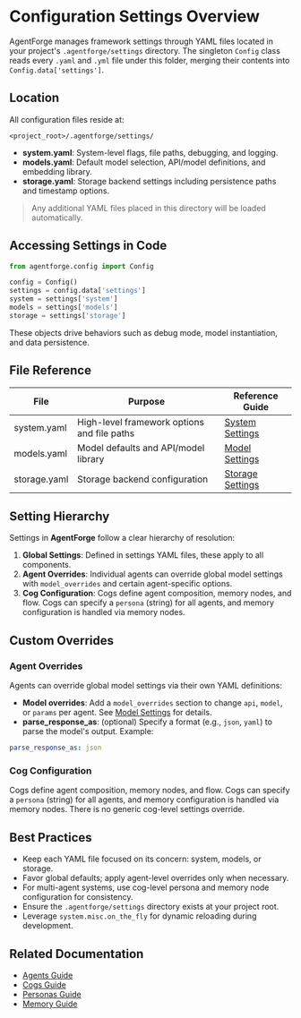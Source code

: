 # Configuration Settings Overview

AgentForge manages framework settings through YAML files located in your project's `.agentforge/settings` directory. The singleton `Config` class reads every `.yaml` and `.yml` file under this folder, merging their contents into `Config.data['settings']`.

## Location

All configuration files reside at:
```
<project_root>/.agentforge/settings/
```

- **system.yaml**: System-level flags, file paths, debugging, and logging.
- **models.yaml**: Default model selection, API/model definitions, and embedding library.
- **storage.yaml**: Storage backend settings including persistence paths and timestamp options.

> Any additional YAML files placed in this directory will be loaded automatically.

## Accessing Settings in Code

```python
from agentforge.config import Config

config = Config()
settings = config.data['settings']
system = settings['system']
models = settings['models']
storage = settings['storage']
```

These objects drive behaviors such as debug mode, model instantiation, and data persistence.

## File Reference

| File         | Purpose                                        | Reference Guide              |
| ------------ | ---------------------------------------------- | ---------------------------- |
| system.yaml  | High-level framework options and file paths    | [System Settings](system.md) |
| models.yaml  | Model defaults and API/model library           | [Model Settings](models.md)  |
| storage.yaml | Storage backend configuration                  | [Storage Settings](storage.md)|

## Setting Hierarchy

Settings in **AgentForge** follow a clear hierarchy of resolution:

1. **Global Settings**: Defined in settings YAML files, these apply to all components.
2. **Agent Overrides**: Individual agents can override global model settings with `model_overrides` and certain agent-specific options.
3. **Cog Configuration**: Cogs define agent composition, memory nodes, and flow. Cogs can specify a `persona` (string) for all agents, and memory configuration is handled via memory nodes.

## Custom Overrides

### Agent Overrides
Agents can override global model settings via their own YAML definitions:

- **Model overrides**: Add a `model_overrides` section to change `api`, `model`, or `params` per agent. See [Model Settings](models.md) for details.
- **parse_response_as**: (optional) Specify a format (e.g., `json`, `yaml`) to parse the model's output. Example:

```yaml
parse_response_as: json
```

### Cog Configuration
Cogs define agent composition, memory nodes, and flow. Cogs can specify a `persona` (string) for all agents, and memory configuration is handled via memory nodes. There is no generic cog-level settings override.

## Best Practices

- Keep each YAML file focused on its concern: system, models, or storage.
- Favor global defaults; apply agent-level overrides only when necessary.
- For multi-agent systems, use cog-level persona and memory node configuration for consistency.
- Ensure the `.agentforge/settings` directory exists at your project root.
- Leverage `system.misc.on_the_fly` for dynamic reloading during development.

## Related Documentation
- [Agents Guide](../agents/Agents.md)
- [Cogs Guide](../cogs/cogs.md)
- [Personas Guide](../personas/Personas.md)
- [Memory Guide](../storage/memory.md)